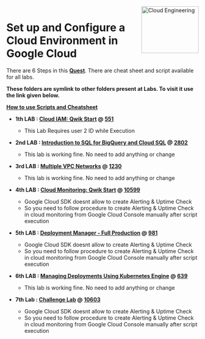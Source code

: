 <img src="https://cdn.qwiklabs.com/5yn%2BWnTpsMNR4TsvaODahUznG2MwHjOrSiOTEMocuAU%3D" alt="Cloud Engineering" title="Cloud Engineering" align="right" height="123" width="150"/>

# Set up and Configure a Cloud Environment in Google Cloud

There are 6 Steps in this [**Quest**](https://www.qwiklabs.com/quests/119).
There are cheat sheet and script available for all labs.

**These folders are symlink to other folders present at Labs. To visit it use the link given below.**

**[How to use Scripts and Cheatsheet](/HOW-TO.md)**

 - **1th LAB : [Cloud IAM: Qwik Start](https://qwiklabs.com/focuses/551?parent=catalog) @ [551](/Labs/551)**
	- This Lab Requires user 2 ID while Execution

 - **2nd LAB : [Introduction to SQL for BigQuery and Cloud SQL](https://www.qwiklabs.com/focuses/2802?parent=catalog) @ [2802](/Labs/2802)**
	- This lab is working fine. No need to add anything or change

 - **3rd LAB : [Multiple VPC Networks](https://www.qwiklabs.com/focuses/1230?parent=catalog) @ [1230](/Labs/1230)**
     - This lab is working fine. No need to add anything or change

 - **4th LAB : [Cloud Monitoring: Qwik Start](https://www.qwiklabs.com/focuses/10599?parent=catalog) @ [10599](/Labs/10599)**
	 - Google Cloud SDK doesnt allow to create Alerting & Uptime Check
     - So you need to follow procedure to create Alerting & Uptime Check in cloud monitoring from Google Cloud Console manually after script execution

 - **5th LAB : [Deployment Manager - Full Production](https://www.qwiklabs.com/focuses/981?parent=catalog) @ [981](/Labs/981)**
	 - Google Cloud SDK doesnt allow to create Alerting & Uptime Check
     - So you need to follow procedure to create Alerting & Uptime Check in cloud monitoring from Google Cloud Console manually after script execution

 - **6th LAB : [Managing Deployments Using Kubernetes Engine](https://www.qwiklabs.com/focuses/639?parent=catalog) @ [639](/Labs/639)**
	- This lab is working fine. No need to add anything or change

 - **7th Lab : [Challenge Lab](https://www.qwiklabs.com/focuses/10603?parent=catalog) @ [10603](/Labs/10603)**
 	 - Google Cloud SDK doesnt allow to create Alerting & Uptime Check
     - So you need to follow procedure to create Alerting & Uptime Check in cloud monitoring from Google Cloud Console manually after script execution